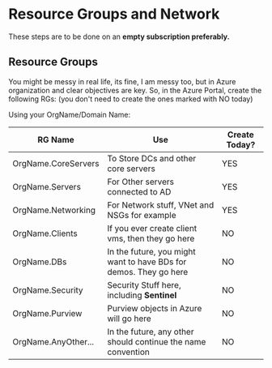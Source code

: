 # Resource Groups and Network
These steps are to be done on an **empty subscription preferably.** 

## Resource Groups
You might be messy in real life, its fine, I am messy too, but in Azure organization and clear objectives are key. So, in the Azure Portal, create the following RGs: (you don't need to create the ones marked with NO today)

Using your OrgName/Domain Name:

| RG Name | Use | Create Today?|
|--------|-------|--------|
|OrgName.CoreServers| To Store DCs and other core servers| YES |
|OrgName.Servers | For Other servers connected to AD| YES |
|OrgName.Networking| For Network stuff, VNet and NSGs for example| YES |
|OrgName.Clients | If you ever create client vms, then they go here | NO |
|OrgName.DBs| In the future, you might want to have BDs for demos. They go here | NO |
|OrgName.Security| Security Stuff here, including **Sentinel** | NO|
|OrgName.Purview | Purview objects in Azure will go here | NO |
|OrgName.AnyOther...| In the future, any other should continue the name convention | NO |


